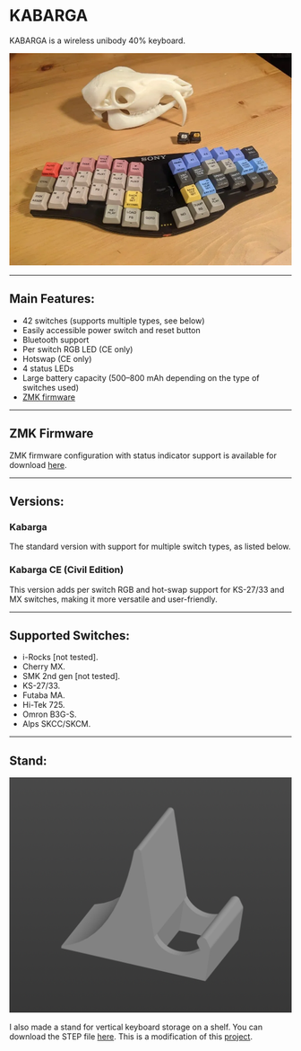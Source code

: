 # KABARGA  
KABARGA is a wireless unibody 40% keyboard.  

![Preview](pics/kabarga_v1.webp)  

---

## Main Features:  
* 42 switches (supports multiple types, see below)
* Easily accessible power switch and reset button 
* Bluetooth support
* Per switch RGB LED (CE only)     
* Hotswap (CE only)
* 4 status LEDs
* Large battery capacity (500–800 mAh depending on the type of switches used)
* [ZMK firmware](https://github.com/aroum/zmk-kabarga)

---

## ZMK Firmware  
ZMK firmware configuration with status indicator support is available for download [here](https://github.com/aroum/zmk-kabarga).  

---

## Versions:  
### Kabarga  
The standard version with support for multiple switch types, as listed below.  

### Kabarga CE (Civil Edition)  
This version adds per switch RGB and hot-swap support for KS-27/33 and MX switches, making it more versatile and user-friendly.  

---

## Supported Switches:  
* i-Rocks [not tested].  
* Cherry MX.  
* SMK 2nd gen [not tested].  
* KS-27/33.  
* Futaba MA.  
* Hi-Tek 725.  
* Omron B3G-S.  
* Alps SKCC/SKCM.  

---

## Stand:  
![Preview](pics/stand.png)  

I also made a stand for vertical keyboard storage on a shelf. You can download the STEP file [here](stand\kabarga_stand.stp). This is a modification of this [project](https://www.thingiverse.com/thing:50544). 